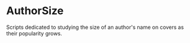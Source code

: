 # AuthorSize
Scripts dedicated to studying the size of an author's name on covers as their popularity grows.
